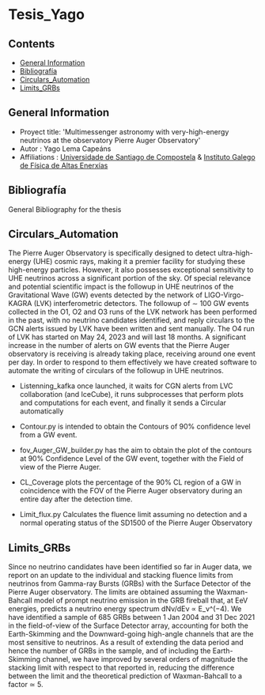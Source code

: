 # Tesis_Yago

## Contents
* [General Information](#General-Information)
* [Bibliografía](#Bibliografía)
* [Circulars_Automation](#Circulars_Automation)
* [Limits_GRBs](#Limits_GRBs)


## General Information

* Proyect title: 'Multimessenger astronomy with very-high-energy neutrinos at the observatory Pierre Auger Observatory'
* Autor : Yago Lema Capeáns
* Affiliations : [Universidade de Santiago de Compostela](https://www.usc.gal/es) & [Instituto Galego de Física de Altas Enerxías](https://igfae.usc.es/igfae/es/)

## Bibliografía

General Bibliography for the thesis 

## Circulars_Automation

The Pierre Auger Observatory is specifically designed to detect ultra-high-energy (UHE) cosmic rays,
making it a premier facility for studying these high-energy particles. However, it also possesses exceptional
sensitivity to UHE neutrinos across a significant portion of the sky. Of special relevance and potential
scientific impact is the followup in UHE neutrinos of the Gravitational Wave (GW) events detected by the
network of LIGO-Virgo-KAGRA (LVK) interferometric detectors. The followup of ∼ 100 GW events
collected in the O1, O2 and O3 runs of the LVK network has been performed in the past, with no
neutrino candidates identified, and reply circulars to the GCN alerts issued by LVK have been written and
sent manually. The O4 run of LVK has started on May 24, 2023 and will last 18 months. A significant
increase in the number of alerts on GW events that the Pierre Auger observatory is receiving is already
taking place, receiving around one event per day. In order to respond to them effectively we have created
software to automate the writing of circulars of the followup in UHE neutrinos. 

* Listenning_kafka once launched, it waits for CGN alerts from LVC collaboration (and IceCube), 
it runs subprocesses that perform plots and computations for each event, and finally
it sends a Circular automatically

* Contour.py is intended to obtain the Contours of 90% confidence level from
a GW event.

* fov_Auger_GW_builder.py has the aim to obtain the plot of the contours at 90% Confidence
Level of the GW event, together with the Field of view of the Pierre Auger.

* CL_Coverage plots the percentage of the 90% CL region of a GW
in coincidence with the FOV of the Pierre Auger observatory 
during an entire day after the detection time.

* Limit_flux.py Calculates the fluence limit assuming no detection and a normal
operating status of the SD1500 of the Pierre Auger Observatory 

## Limits_GRBs

Since no neutrino candidates have been identified so far in Auger data, we report on an update to the
individual and stacking fluence limits from neutrinos from Gamma-ray Bursts (GRBs) with the Surface
Detector of the Pierre Auger observatory. The limits are obtained assuming the Waxman-Bahcall model of
prompt neutrino emission in the GRB fireball that, at EeV energies, predicts a neutrino energy spectrum
dNν/dEν ∝ E_ν^(−4). We have identified a sample of 685 GRBs between 1 Jan 2004 and 31 Dec 2021 in the
field-of-view of the Surface Detector array, accounting for both the Earth-Skimming and the Downward-going 
high-angle channels that are the most sensitive to neutrinos. As a result of extending the data period
and hence the number of GRBs in the sample, and of including the Earth-Skimming channel, we have
improved by several orders of magnitude the stacking limit with respect to that reported in, reducing the
difference between the limit and the theoretical prediction of Waxman-Bahcall to a factor ≃ 5.
